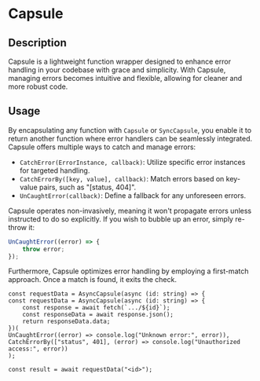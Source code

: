 # Capsule

## Description
Capsule is a lightweight function wrapper designed to enhance error handling in your codebase with grace and simplicity. With Capsule, managing errors becomes intuitive and flexible, allowing for cleaner and more robust code.

## Usage

By encapsulating any function with `Capsule` or `SyncCapsule`, you enable it to return another function where error handlers can be seamlessly integrated. Capsule offers multiple ways to catch and manage errors:

- `CatchError(ErrorInstance, callback)`: Utilize specific error instances for targeted handling.
- `CatchErrorBy([key, value], callback)`: Match errors based on key-value pairs, such as "[status, 404]".
- `UnCaughtError(callback)`: Define a fallback for any unforeseen errors.

Capsule operates non-invasively, meaning it won't propagate errors unless instructed to do so explicitly. If you wish to bubble up an error, simply re-throw it:

```typescript
UnCaughtError((error) => {
    throw error;
});
```

Furthermore, Capsule optimizes error handling by employing a first-match approach. Once a match is found, it exits the check.

```tsx
const requestData = AsyncCapsule(async (id: string) => {
const requestData = AsyncCapsule(async (id: string) => {
    const response = await fetch(`.../${id}`);
    const responseData = await response.json();
    return responseData.data;
})(
UnCaughtError((error) => console.log("Unknown error:", error)),
CatchErrorBy(["status", 401], (error) => console.log("Unauthorized access:", error))
);

const result = await requestData("<id>");
```

